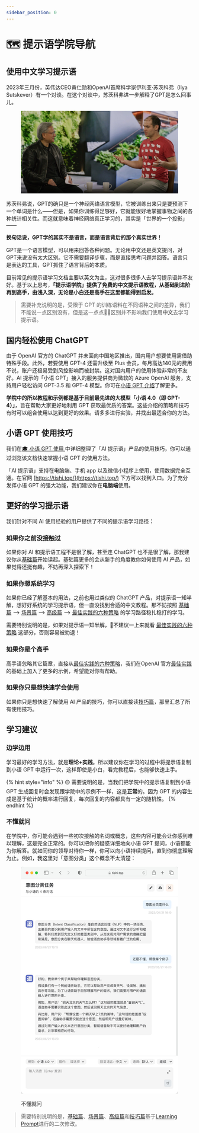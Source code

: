 ```yaml
---
sidebar_position: 0
---
```


# 🗺️ 提示语学院导航

## 使用中文学习提示语

2023年三月份，英伟达CEO黄仁勋和OpenAI首席科学家伊利亚·苏茨科弗（Ilya Sutskever）有一个对谈。在这个对谈中，苏茨科弗进一步解释了GPT是怎么回事儿。

<div align="left">

<figure><img src=".gitbook/assets/image(40).png" alt=""><figcaption></figcaption></figure>

</div>

苏茨科弗说，GPT的确只是一个神经网络语言模型，它被训练出来只是要预测下一个单词是什么——但是，如果你训练得足够好，它就能很好地掌握事物之间的各种统计相关性。而这就意味着神经网络真正学习的，其实是「世界的一个投影」——

**换句话说，GPT学的其实不是语言，而是语言背后的那个真实世界！**

GPT是一个语言模型，可以用来回答各种问题。无论用中文还是英文提问，对GPT来说没有太大区别。它不需要翻译步骤，而是直接思考问题并回答。语言只是表达的工具，GPT抓住了语言背后的本质。

目前常见的提示语学习文档主要以英文为主，这对很多很多人去学习提示语并不友好。基于以上思考，**「提示语学院」提供了免费的中文提示语教程，从基础到进阶再到高手，由浅入深，无论是小白还是高手在这里都能得到启发。**

> 需要补充说明的是，受限于 GPT 的训练语料在不同语种之间的差异，我们不能说一点区别没有，但是这一点点🤏🏻区别并不影响我们使用**中文**去学习提示语。

## 国内轻松使用 ChatGPT

由于 OpenAI 官方的 ChatGPT 并未面向中国地区推出，国内用户想要使用需借助特殊手段。此外，若要使用 GPT-4 还需升级至 Plus 会员，每月高达140元的费用不说，账户还极易受到风控影响而被封禁。这对国内用户的使用体验非常的不友好。AI 提示的「小语 GPT」接入的服务提供商为微软的 Azure OpenAI 服务，支持用户轻松访问 GPT-3.5 和 GPT-4 模型。你可在[小语 GPT 介绍](xiaoyu.md)了解更多。

**学院中的所以教程和示例都是基于目前最先进的大模型「小语 4.0（即 GPT-4）」**，旨在帮助大家更好地利用 GPT 获取最优质的答案。这些介绍的策略和技巧有时可以组合使用以达到更好的效果。请多多进行实验，并找出最适合你的方法。

## 小语 GPT 使用技巧

我们在[🎓 小语 GPT 使用 ](xiao-yu-gpt-shi-yong.md)中详细整理了「AI 提示语」产品的使用技巧，你可以通过浏览该文档快速掌握小语 GPT 的使用方法。

「AI 提示语」支持在电脑端、手机 app 以及微信小程序上使用，使用数据完全互通。在官网 [https://tishi.top/](https://tishi.top/) 下方可以找到入口。为了充分发挥小语 GPT 的强大功能，我们建议你在**电脑端**使用。

## 更好的学习提示语

我们针对不同 AI 使用经验的用户提供了不同的提示语学习路径：

### 如果你之前没接触过

如果你对 AI 和提示语工程不是很了解，甚至连 ChatGPT 也不是很了解，那我建议你从[基础篇](basic/)开始读起。基础篇更多的会从新手的角度教你如何使用 AI 产品，如果觉得还挺有趣，不妨再深入探索下！

### 如果你想系统学习

如果你已经了解基本的用法，之前也用过类似的 ChatGPT 产品，对提示语一知半解，想好好系统的学习提示语，但一直没找到合适的中文教程。那不妨按照 [基础篇](basic/) --> [场景篇](scenario/) --> [高级篇](advanced/) --> [最佳实践的六种策略](best-practice/) 的学习路径稳扎稳打的学习。

需要特别说明的是，如果对提示语一知半解，🚫不建议一上来就看 [最佳实践的六种策略](best-practice/) 这部分，否则容易被劝退！

### 如果你是个高手

高手请忽略其它篇章，直接从[最佳实践的六种策略](best-practice/)，我们在OpenAI 官方[最佳实践](https://platform.openai.com/docs/guides/gpt-best-practices)的基础上加入了更多的示例，希望能对你有帮助。

### 如果你只是想快速学会使用

如果你只是想快速了解使用 AI 产品的技巧，你可以直接读[技巧篇](tips/)，那里汇总了所有使用技巧。

## 学习建议

### 边学边用

学习最好的学习方法，就是**理论+实践**。所以建议你在学习的过程中将提示语复制到小语 GPT 中运行一次，这样即使是小白，看完教程后，也能够快速上手。

{% hint style="info" %}
🟡 需要说明的是，当我们把学院中的提示语复制到小语 GPT 生成回复时会发现跟学院中的示例不一样，这是**正常**的。因为 GPT 的内容生成是基于统计的概率进行回复，每次回复的内容都具有一定的随机性。
{% endhint %}

### 不懂就问

在学院中，你可能会遇到一些初次接触的名词或概念，这些内容可能会让你感到难以理解，这是完全正常的。你可以把你的疑惑详细地向小语 GPT 提问，小语都能为你解答。就如同你的领导对待你一样，你可以向小语持续提问，直到你彻底理解为止。例如，我这里对「意图分类」这个概念不太清楚：

<div align="left">

<figure><img src=".gitbook/assets/alwaysASK.jpg" alt="" width="563"><figcaption><p>不懂就问</p></figcaption></figure>

</div>

> 需要特别说明的是，[基础篇](basic/)、[场景篇](scenario/)、[高级篇](advanced/)和[技巧篇](tips/)基于[Learning Prompt](https://learningprompt.wiki/)进行的二次修改。
